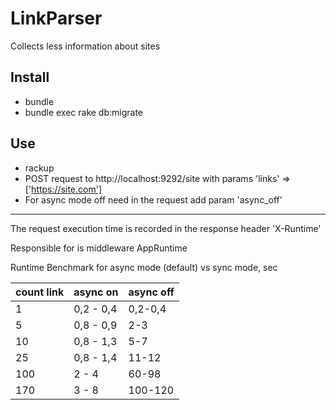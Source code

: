 # LinkParser

Collects less information about sites

## Install

* bundle
* bundle exec rake db:migrate

## Use

* rackup
* POST request to http://localhost:9292/site with params 'links' => ['https://site.com']
* For async mode off need in the request add param 'async_off'

-------------------
The request execution time is recorded in the response header 'X-Runtime'

Responsible for is middleware AppRuntime

Runtime Benchmark for async mode (default) vs sync mode, sec

|count link  | async on  | async off |          
| ---------- | --------- |-----------|
|1           | 0,2 - 0,4 | 0,2-0,4   |
|5           | 0,8 - 0,9 | 2-3       |
|10          | 0,8 - 1,3 | 5-7       |
|25          | 0,8 - 1,4 | 11-12     |
|100         | 2 - 4     | 60-98     |
|170         | 3 - 8     | 100-120   |

